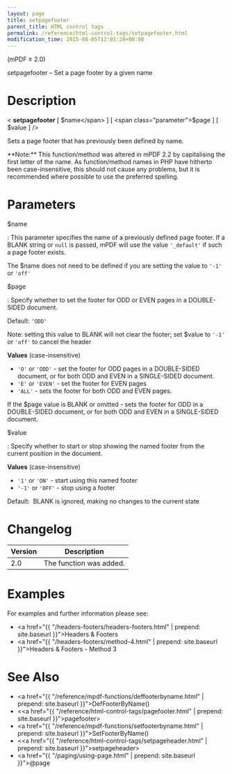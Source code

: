 ```yaml
---
layout: page
title: setpagefooter
parent_title: HTML control tags
permalink: /reference/html-control-tags/setpagefooter.html
modification_time: 2015-08-05T12:01:28+00:00
---
```


(mPDF &ge; 2.0)

setpagefooter – Set a page footer by a given name

# Description

&lt; **setpagefooter**
[ <span class="parameter">$name</span> ]
[ <span class="parameter">$page</span> ]
[ <span class="parameter">$value</span> ] /&gt;

Sets a page footer that has previously been defined by name.

<div class="alert alert-info" role="alert" markdown="1">
  **Note:** This function/method was altered in mPDF 2.2 by capitalising the first letter of the name.
  As function/method names in PHP have hitherto been case-insensitive, this should not cause any problems, but it is
  recommended where possible to use the preferred spelling.
</div>

# Parameters

<span class="parameter">$name</span>

: This parameter specifies the name of a previously defined page footer. If a <span class="smallblock">BLANK</span>
  string or `null` is passed, mPDF will use the value `'_default'` if such a page footer exists.

  The <span class="parameter">$name</span> does not need to be defined if you are setting the value to `'-1'` or `'off'`

<span class="parameter">$page</span>

: Specify whether to set the footer for <span class="smallblock">ODD</span> or <span class="smallblock">EVEN</span> pages
  in a <span class="smallblock">DOUBLE-SIDED</span> document.

  Default: `'ODD'`

  Note: setting this value to <span class="smallblock">BLANK</span> will not clear the footer; set
  <span class="parameter">$value</span> to `'-1'` or `'off'` to cancel the header

  **Values** (case-insensitive)

  * `'O'` or `'ODD'` - set the footer for <span class="smallblock">ODD</span> pages in a <span class="smallblock">DOUBLE-SIDED</span>
  document, or for both <span class="smallblock">ODD</span> and <span class="smallblock">EVEN</span> in a
  <span class="smallblock">SINGLE-SIDED</span> document.
  * `'E'` or `'EVEN'` - set the footer for <span class="smallblock">EVEN</span> pages
  * `'ALL'` - sets the footer for both <span class="smallblock">ODD</span> and <span class="smallblock">EVEN</span> pages.

  If the <span class="parameter">$page</span> value is <span class="smallblock">BLANK</span> or omitted - sets the footer
  for <span class="smallblock">ODD</span> in a <span class="smallblock">DOUBLE-SIDED</span> document, or for both
  <span class="smallblock">ODD</span> and <span class="smallblock">EVEN</span> in a
  <span class="smallblock">SINGLE-SIDED</span> document.

<span class="parameter">$value</span>

: Specify whether to start or stop showing the named footer from the current position in the document.

  **Values** (case-insensitive)

  * `'1'` or `'ON'` - start using this named footer
  * `'-1'` or `'OFF'` - stop using a footer

  Default:  <span class="smallblock">BLANK</span> is ignored, making no changes to the
  current state

# Changelog

<table class="table">
<thead>
<tr>
  <th>Version</th>
  <th>Description</th>
</tr>
</thead>
<tbody>
<tr>
  <td>2.0</td>
  <td>The function was added.</td>
</tr>
</tbody>
</table>

# Examples

For examples and further information please see:

- <a href="{{ "/headers-footers/headers-footers.html" | prepend: site.baseurl }}">Headers &amp; Footers</a>
- <a href="{{ "/headers-footers/method-4.html" | prepend: site.baseurl }}">Headers &amp; Footers - Method 3</a>

# See Also

- <a href="{{ "/reference/mpdf-functions/deffooterbyname.html" | prepend: site.baseurl }}">DefFooterByName()</a>
- &lt;<a href="{{ "/reference/html-control-tags/pagefooter.html" | prepend: site.baseurl }}">pagefooter</a>&gt;
- <a href="{{ "/reference/mpdf-functions/setfooterbyname.html" | prepend: site.baseurl }}">SetFooterByName()</a>
- &lt;<a href="{{ "/reference/html-control-tags/setpageheader.html" | prepend: site.baseurl }}">setpageheader</a>&gt;
- <a href="{{ "/paging/using-page.html" | prepend: site.baseurl }}">@page</a>

